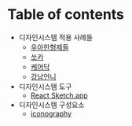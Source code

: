 # Table of contents
- 디자인시스템 적용 사례들
  - [우아한형제들](markdown/cases/bamin.md)
  - [쏘카](markdown/cases/socar.md)
  - [케어닥](markdown/cases/caredoc.md)
  - [강남언니](markdown/cases/gangnam.md)
- 디자인시스템 도구
  - [React Sketch.app](markdown/tools/react-sketch-app.md)
- 디자인시스템 구성요소
  - [iconography](markdown/element/iconography.md)
